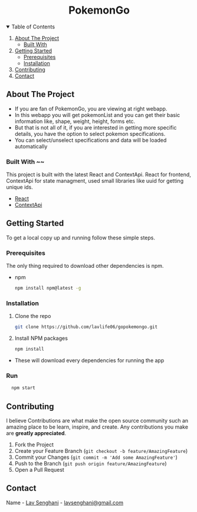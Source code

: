   <h1 align="center">PokemonGo</h1>

<!-- TABLE OF CONTENTS -->
<details open="open">
  <summary>Table of Contents</summary>
  <ol>
    <li>
      <a href="#about-the-project">About The Project</a>
      <ul>
        <li><a href="#built-with">Built With</a></li>
      </ul>
    </li>
    <li>
      <a href="#getting-started">Getting Started</a>
      <ul>
        <li><a href="#prerequisites">Prerequisites</a></li>
        <li><a href="#installation">Installation</a></li>
      </ul>
    </li>
    <li><a href="#contributing">Contributing</a></li>
    <li><a href="#contact">Contact</a></li>
  </ol>
</details>

<!-- ABOUT THE PROJECT -->

## About The Project

<!-- [![Product Name Screen Shot][product-screenshot]](https://example.com) -->

-   If you are fan of PokemonGo, you are viewing at right webapp.
-   In this webapp you will get pokemonList and you can get their basic information like, shape, weight, height, forms etc.
-   But that is not all of it, if you are interested in getting more specific details, you have the option to select pokemon specifications.
-   You can select/unselect specifications and data will be loaded automatically

### Built With ~~

This project is built with the latest React and ContextApi. React for frontend, ContextApi for state managment, used small libraries like uuid for getting unique ids.

-   [React](https://reactjs.org/)
-   [ContextApi](https://react-redux.js.org/)

<!-- GETTING STARTED -->

## Getting Started

To get a local copy up and running follow these simple steps.

### Prerequisites

The only thing required to download other dependencies is npm.

-   npm
    ```sh
    npm install npm@latest -g
    ```

### Installation

1. Clone the repo
    ```sh
    git clone https://github.com/lavlife06/gopokemongo.git
    ```
2. Install NPM packages
    ```sh
    npm install
    ```

-   These will download every dependencies for running the app

### Run

```sh
  npm start
```

<!-- CONTRIBUTING -->

## Contributing

I believe Contributions are what make the open source community such an amazing place to be learn, inspire, and create. Any contributions you make are **greatly appreciated**.

1. Fork the Project
2. Create your Feature Branch (`git checkout -b feature/AmazingFeature`)
3. Commit your Changes (`git commit -m 'Add some AmazingFeature'`)
4. Push to the Branch (`git push origin feature/AmazingFeature`)
5. Open a Pull Request

<!-- CONTACT -->

## Contact

Name - [Lav Senghani](https://github.com/lavlife06) - lavsenghani@gmail.com
